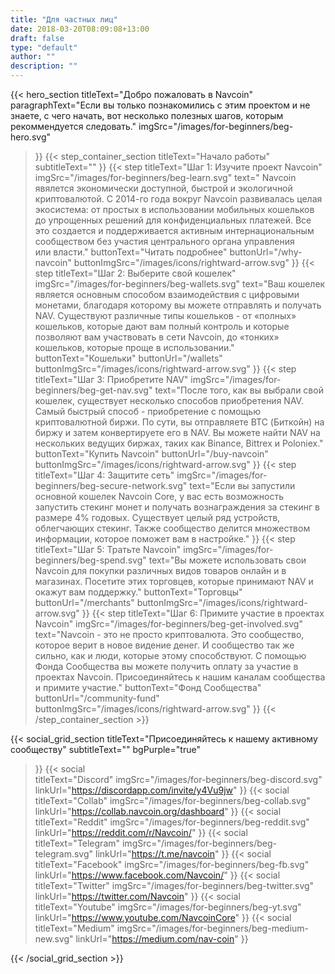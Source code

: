 ```yaml
---
title: "Для частных лиц"
date: 2018-03-20T08:09:08+13:00
draft: false
type: "default"
author: ""
description: ""
---
```

{{< hero_section
titleText="Добро пожаловать в Navcoin"
paragraphText="Если вы только познакомились с этим проектом и не знаете, с чего начать, вот несколько полезных шагов, которым рекоммендуется&nbsp;следовать."
imgSrc="/images/for-beginners/beg-hero.svg"
>}}
{{< step_container_section 
    titleText="Начало работы"
    subtitleText=""
>}}
  {{< step 
      titleText="Шаг 1: Изучите проект Navcoin"
      imgSrc="/images/for-beginners/beg-learn.svg"
      text=" Navcoin явялется экономически доступной, быстрой и экологичной криптовалютой. С 2014-го года вокруг Navcoin развивалась целая экосистема: от простых в использовании мобильных кошельков до упрощенных решений для конфиденциальных платежей. Все это создается и поддерживается активным интернациональным сообществом без участия центрального органа управления или&nbsp;власти."
      buttonText="Читать подробнее"
      buttonUrl="/why-navcoin"
      buttonImgSrc="/images/icons/rightward-arrow.svg"
  >}}
  {{< step 
      titleText="Шаг 2: Выберите свой кошелек"
      imgSrc="/images/for-beginners/beg-wallets.svg"
      text="Ваш кошелек является основным способом взаимодействия с цифровыми монетами, благодаря которому вы можете отправлять и получать NAV. Существуют различные типы кошельков - от «полных» кошельков, которые дают вам полный контроль и которые позволяют вам участвовать в сети Navcoin, до «тонких» кошельков, которые проще в&nbsp;использовании."
      buttonText="Кошельки"
      buttonUrl="/wallets"
      buttonImgSrc="/images/icons/rightward-arrow.svg"
  >}}
  {{< step
      titleText="Шаг 3: Приобретите NAV"
      imgSrc="/images/for-beginners/beg-get-nav.svg"
      text="После того, как вы выбрали свой кошелек, существует несколько способов приобретения NAV. Самый быстрый способ - приобретение с помощью криптовалютной биржи. По сути, вы отправляете BTC (Биткойн) на биржу и затем конвертируете его в NAV. Вы можете найти NAV на нескольких ведущих биржах, таких как Binance, Bittrex и&nbsp;Poloniex."
      buttonText="Купить Navcoin"
      buttonUrl="/buy-navcoin"
      buttonImgSrc="/images/icons/rightward-arrow.svg"
  >}}
  {{< step
      titleText="Шаг 4: Защитите сеть"
      imgSrc="/images/for-beginners/beg-secure-network.svg"
      text="Если вы запустили основной кошелек Navcoin Core, у вас есть возможность запустить стекинг монет и получать вознаграждения за стекинг в размере 4% годовых. Существует целый ряд устройств, облегчающих стекинг. Также сообщество делится множеством информации, которое поможет вам в&nbsp;настройке."
  >}}
  {{< step
      titleText="Шаг 5: Тратьте Navcoin"
      imgSrc="/images/for-beginners/beg-spend.svg"
      text="Вы можете использовать свои Navcoin для покупки различных видов товаров онлайн и в магазинах. Посетите этих торговцев, которые принимают NAV и окажут вам&nbsp;поддержку."
      buttonText="Торговцы"
      buttonUrl="/merchants"
      buttonImgSrc="/images/icons/rightward-arrow.svg"
  >}}
  {{< step
      titleText="Шаг 6: Примите участие в проектах Navcoin"
      imgSrc="/images/for-beginners/beg-get-involved.svg"
      text="Navcoin - это не просто криптовалюта. Это сообщество, которое верит в новое видение денег. И сообщество так же сильно, как и люди, которые этому способствуют. С помощью Фонда Сообщества вы можете получить оплату за участие в проектах Navcoin. Присоединяйтесь к нашим каналам сообщества и примите&nbsp;участие."
      buttonText="Фонд Сообщества"
      buttonUrl="/community-fund"
      buttonImgSrc="/images/icons/rightward-arrow.svg"
  >}}
{{< /step_container_section >}}

{{< social_grid_section 
    titleText="Присоединяйтесь к нашему активному сообществу"
    subtitleText=""
    bgPurple="true"
>}}
    {{< social                 
    titleText="Discord"
    imgSrc="/images/for-beginners/beg-discord.svg"
    linkUrl="https://discordapp.com/invite/y4Vu9jw"
>}}
{{< social                 
    titleText="Collab"
    imgSrc="/images/for-beginners/beg-collab.svg"
    linkUrl="https://collab.navcoin.org/dashboard"
>}}
{{< social                 
    titleText="Reddit"
    imgSrc="/images/for-beginners/beg-reddit.svg"
    linkUrl="https://reddit.com/r/Navcoin/"
>}}
{{< social                 
    titleText="Telegram"
    imgSrc="/images/for-beginners/beg-telegram.svg"
    linkUrl="https://t.me/navcoin"
>}}
{{< social                 
    titleText="Facebook"
    imgSrc="/images/for-beginners/beg-fb.svg"
    linkUrl="https://www.facebook.com/Navcoin/"
>}}
{{< social                 
    titleText="Twitter"
    imgSrc="/images/for-beginners/beg-twitter.svg"
    linkUrl="https://twitter.com/Navcoin"
>}}
{{< social                 
    titleText="Youtube"
    imgSrc="/images/for-beginners/beg-yt.svg"
    linkUrl="https://www.youtube.com/NavcoinCore"
>}}
{{< social                 
    titleText="Medium"
    imgSrc="/images/for-beginners/beg-medium-new.svg"
    linkUrl="https://medium.com/nav-coin"
>}}

{{< /social_grid_section >}}
